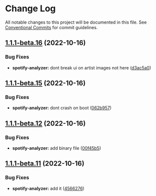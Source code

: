 # Change Log

All notable changes to this project will be documented in this file.
See [Conventional Commits](https://conventionalcommits.org) for commit guidelines.

## [1.1.1-beta.16](https://github.com/clabroche-org/monorepo/compare/v1.1.1-beta.15...v1.1.1-beta.16) (2022-10-16)

### Bug Fixes

* **spotify-analyzer:** dont break ui on artist images not here ([d3ac5a0](https://github.com/clabroche-org/monorepo/commit/d3ac5a0d36df0aef6ef096237414af316d89b46a))

## [1.1.1-beta.15](https://github.com/clabroche-org/monorepo/compare/v1.1.1-beta.14...v1.1.1-beta.15) (2022-10-16)

### Bug Fixes

* **spotify-analyzer:** dont crash on boot ([062b957](https://github.com/clabroche-org/monorepo/commit/062b9575e7de7a6340ac4303d514ca6f4ca90363))

## [1.1.1-beta.12](https://github.com/clabroche-org/monorepo/compare/v1.1.1-beta.11...v1.1.1-beta.12) (2022-10-16)

### Bug Fixes

* **spotify-analyzer:** add binary file ([00f45b5](https://github.com/clabroche-org/monorepo/commit/00f45b5a1d63d47251a7a70a5a3ba278ce128b7f))

## [1.1.1-beta.11](https://github.com/clabroche-org/monorepo/compare/v1.1.1-beta.10...v1.1.1-beta.11) (2022-10-16)

### Bug Fixes

* **spotify-analyzer:** add it ([4566276](https://github.com/clabroche-org/monorepo/commit/45662766b3fe3e12930ecb73d97d27424eb701b2))
